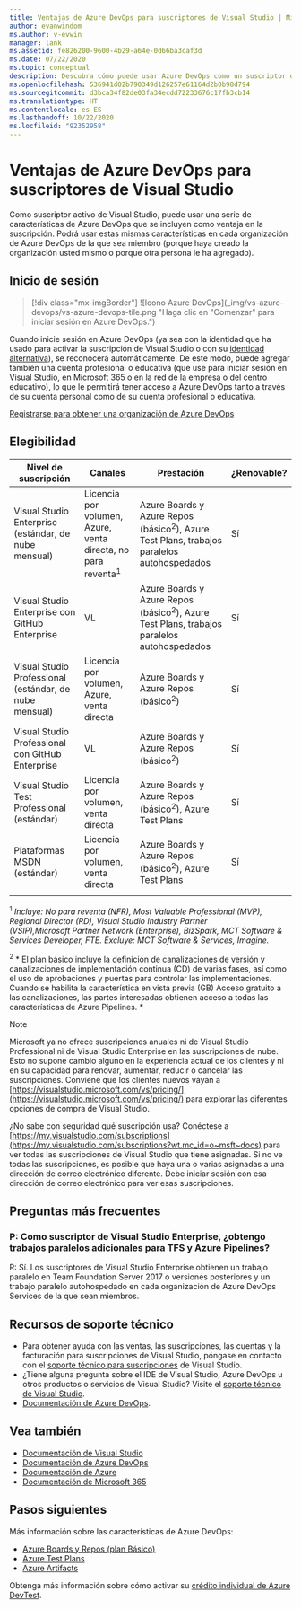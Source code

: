 ```yaml
---
title: Ventajas de Azure DevOps para suscriptores de Visual Studio | Microsoft Docs
author: evanwindom
ms.author: v-evwin
manager: lank
ms.assetid: fe826200-9600-4b29-a64e-0d66ba3caf3d
ms.date: 07/22/2020
ms.topic: conceptual
description: Descubra cómo puede usar Azure DevOps como un suscriptor de Visual Studio.
ms.openlocfilehash: 536941d02b790349d126257e61164d2b0b98d794
ms.sourcegitcommit: d3bca34f82de03fa34ecdd72233676c17fb3cb14
ms.translationtype: HT
ms.contentlocale: es-ES
ms.lasthandoff: 10/22/2020
ms.locfileid: "92352958"
---
```

# <a name="azure-devops-benefits-for-visual-studio-subscribers"></a>Ventajas de Azure DevOps para suscriptores de Visual Studio
Como suscriptor activo de Visual Studio, puede usar una serie de características de Azure DevOps que se incluyen como ventaja en la suscripción. Podrá usar estas mismas características en cada organización de Azure DevOps de la que sea miembro (porque haya creado la organización usted mismo o porque otra persona le ha agregado).

## <a name="sign-in"></a>Inicio de sesión

   > [!div class="mx-imgBorder"]
   > ![Icono Azure DevOps](_img/vs-azure-devops/vs-azure-devops-tile.png "Haga clic en "Comenzar" para iniciar sesión en Azure DevOps.")

   
Cuando inicie sesión en Azure DevOps (ya sea con la identidad que ha usado para activar la suscripción de Visual Studio o con su [identidad alternativa](vs-alternate-identity.md)), se reconocerá automáticamente.  De este modo, puede agregar también una cuenta profesional o educativa (que use para iniciar sesión en Visual Studio, en Microsoft 365 o en la red de la empresa o del centro educativo), lo que le permitirá tener acceso a Azure DevOps tanto a través de su cuenta personal como de su cuenta profesional o educativa.

[Registrarse para obtener una organización de Azure DevOps](https://visualstudio.microsoft.com/team-services/)

## <a name="eligibility"></a>Elegibilidad
| Nivel de suscripción                                                 |     Canales                                            | Prestación                                                          | ¿Renovable?    |
|--------------------------------------------------------------------|---------------------------------------------------------|------------------------------------------------------------------|---------------|
| Visual Studio Enterprise (estándar, de nube mensual)   | Licencia por volumen, Azure, venta directa, no para reventa<sup>1</sup>  | Azure Boards y Azure Repos (básico<sup>2</sup>), Azure Test Plans, trabajos paralelos autohospedados |  Sí          |
| Visual Studio Enterprise con GitHub Enterprise   | VL| Azure Boards y Azure Repos (básico<sup>2</sup>), Azure Test Plans, trabajos paralelos autohospedados |  Sí          |
| Visual Studio Professional (estándar, de nube mensual) | Licencia por volumen, Azure, venta directa                                        | Azure Boards y Azure Repos (básico<sup>2</sup>)                                                             |  Sí          |
| Visual Studio Professional con GitHub Enterprise | VL| Azure Boards y Azure Repos (básico<sup>2</sup>)                                                             |  Sí          |
| Visual Studio Test Professional (estándar)                         | Licencia por volumen, venta directa                                              | Azure Boards y Azure Repos (básico<sup>2</sup>), Azure Test Plans                                              |  Sí          |
| Plataformas MSDN (estándar)                                          | Licencia por volumen, venta directa                                              | Azure Boards y Azure Repos (básico<sup>2</sup>), Azure Test Plans                                             |  Sí          |
||

<sup>1</sup>  *Incluye:  No para reventa (NFR), Most Valuable Professional (MVP), Regional Director (RD), Visual Studio Industry Partner (VSIP),Microsoft Partner Network (Enterprise), BizSpark, MCT Software & Services Developer, FTE. Excluye: MCT Software & Services, Imagine.*

<sup>2</sup> * El plan básico incluye la definición de canalizaciones de versión y canalizaciones de implementación continua (CD) de varias fases, así como el uso de aprobaciones y puertas para controlar las implementaciones. Cuando se habilita la característica en vista previa (GB) Acceso gratuito a las canalizaciones, las partes interesadas obtienen acceso a todas las características de Azure Pipelines. *

> [!NOTE]
> Microsoft ya no ofrece suscripciones anuales ni de Visual Studio Professional ni de Visual Studio Enterprise en las suscripciones de nube. Esto no supone cambio alguno en la experiencia actual de los clientes y ni en su capacidad para renovar, aumentar, reducir o cancelar las suscripciones. Conviene que los clientes nuevos vayan a [https://visualstudio.microsoft.com/vs/pricing/](https://visualstudio.microsoft.com/vs/pricing/) para explorar las diferentes opciones de compra de Visual Studio.

¿No sabe con seguridad qué suscripción usa?  Conéctese a [https://my.visualstudio.com/subscriptions](https://my.visualstudio.com/subscriptions?wt.mc_id=o~msft~docs) para ver todas las suscripciones de Visual Studio que tiene asignadas.
Si no ve todas las suscripciones, es posible que haya una o varias asignadas a una dirección de correo electrónico diferente.  Debe iniciar sesión con esa dirección de correo electrónico para ver esas suscripciones.

## <a name="frequently-asked-questions"></a>Preguntas más frecuentes
### <a name="q-as-a-visual-studio-enterprise-subscriber-do-i-get-additional-parallel-jobs-for-tfs-and-azure-pipelines"></a>P: Como suscriptor de Visual Studio Enterprise, ¿obtengo trabajos paralelos adicionales para TFS y Azure Pipelines?
R:  Sí. Los suscriptores de Visual Studio Enterprise obtienen un trabajo paralelo en Team Foundation Server 2017 o versiones posteriores y un trabajo paralelo autohospedado en cada organización de Azure DevOps Services de la que sean miembros.

## <a name="support-resources"></a>Recursos de soporte técnico
- Para obtener ayuda con las ventas, las suscripciones, las cuentas y la facturación para suscripciones de Visual Studio, póngase en contacto con el [soporte técnico para suscripciones](https://visualstudio.microsoft.com/subscriptions/support/) de Visual Studio.
- ¿Tiene alguna pregunta sobre el IDE de Visual Studio, Azure DevOps u otros productos o servicios de Visual Studio?  Visite el [soporte técnico de Visual Studio](https://visualstudio.microsoft.com/support/).
- [Documentación de Azure DevOps](/azure/devops/).

## <a name="see-also"></a>Vea también
- [Documentación de Visual Studio](/visualstudio/)
- [Documentación de Azure DevOps](/azure/devops/)
- [Documentación de Azure](/azure/)
- [Documentación de Microsoft 365](/microsoft-365/)

## <a name="next-steps"></a>Pasos siguientes
Más información sobre las características de Azure DevOps:
- [Azure Boards y Repos (plan Básico)](https://azure.microsoft.com/services/devops/compare-features/)
- [Azure Test Plans](https://marketplace.visualstudio.com/items?itemName=ms.vss-testmanager-web)
- [Azure Artifacts](https://marketplace.visualstudio.com/items?itemName=ms.feed)

Obtenga más información sobre cómo activar su [crédito individual de Azure DevTest](vs-azure.md).